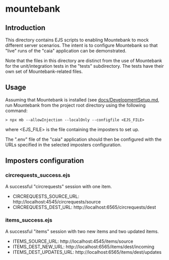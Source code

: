 # mountebank

## Introduction

This directory contains EJS scripts to enabling Mountebank to mock different
server scenarios. The intent is to configure Mountebank so that "live" runs of
the "caia" application can be demonstrated.

Note that the files in this directory are distinct from the use of Mountebank
for the unit/integration tests in the "tests" subdirectory. The tests have
their own set of Mountebank-related files.

## Usage

Assuming that Mountebank is installed (see
[docs/DevelopmentSetup.md](../docs/DevelopmentSetup.md), run Mountebank from the
project root directory using the following command:

```
> npx mb --allowInjection --localOnly --configfile <EJS_FILE>
```

where <EJS_FILE> is the file containing the imposters to set up.

The ".env" file of the "caia" application should then be configured with the
URLs specified in the selected imposters configuration. 

## Imposters configuration

### circrequests_success.ejs

A successful "circrequests" session with one item.

* CIRCREQUESTS_SOURCE_URL: http://localhost:4545/circrequests/source
* CIRCREQUESTS_DEST_URL: http://localhost:6565/circrequests/dest

### items_success.ejs

A successful "items" session with two new items and two updated items.

* ITEMS_SOURCE_URL: http://localhost:4545/items/source
* ITEMS_DEST_NEW_URL: http://localhost:6565/items/dest/incoming
* ITEMS_DEST_UPDATES_URL: http://localhost:6565/items/dest/updates

